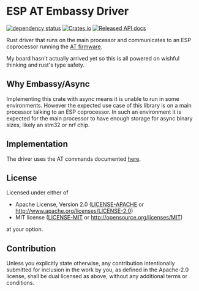 # ESP AT Embassy Driver
[![dependency status](https://deps.rs/repo/github/rukai/esp-at-driver/status.svg)](https://deps.rs/repo/github/rukai/esp-at-driver)
[![Crates.io](https://img.shields.io/crates/v/esp-at-driver.svg)](https://crates.io/crates/esp-at-driver)
[![Released API docs](https://docs.rs/esp-at-driver/badge.svg)](https://docs.rs/esp-at-driver)

Rust driver that runs on the main processor and communicates to an ESP coprocessor running the [AT firmware](https://github.com/espressif/esp-at).

My board hasn't actually arrived yet so this is all powered on wishful thinking and rust's type safety.

## Why Embassy/Async

Implementing this crate with async means it is unable to run in some environments.
However the expected use case of this library is on a main processor talking to an ESP coprocessor.
In such an environment it is expected for the main processor to have enough storage for async binary sizes, likely an stm32 or nrf chip.

## Implementation

The driver uses the AT commands documented [here](https://docs.espressif.com/projects/esp-at/en/latest/AT_Command_Set/index.html).

## License

Licensed under either of

- Apache License, Version 2.0 ([LICENSE-APACHE](LICENSE-APACHE) or
  http://www.apache.org/licenses/LICENSE-2.0)
- MIT license ([LICENSE-MIT](LICENSE-MIT) or http://opensource.org/licenses/MIT)

at your option.

## Contribution

Unless you explicitly state otherwise, any contribution intentionally submitted
for inclusion in the work by you, as defined in the Apache-2.0 license, shall be
dual licensed as above, without any additional terms or conditions.
